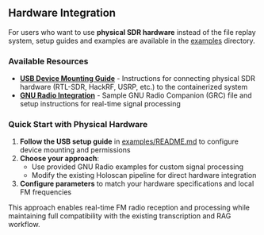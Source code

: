 ## Hardware Integration

For users who want to use **physical SDR hardware** instead of the file replay system, setup guides and examples are available in the [examples](examples/) directory.

### Available Resources

- **[USB Device Mounting Guide](examples/README.md#usb-device-mounting-for-physical-sdr-hardware)** - Instructions for connecting physical SDR hardware (RTL-SDR, HackRF, USRP, etc.) to the containerized system
- **[GNU Radio Integration](examples/README.md#gnu-radio-integration)** - Sample GNU Radio Companion (GRC) file and setup instructions for real-time signal processing

### Quick Start with Physical Hardware

1. **Follow the USB setup guide** in [examples/README.md](examples/README.md) to configure device mounting and permissions
2. **Choose your approach**:
   - Use provided GNU Radio examples for custom signal processing
   - Modify the existing Holoscan pipeline for direct hardware integration
3. **Configure parameters** to match your hardware specifications and local FM frequencies

This approach enables real-time FM radio reception and processing while maintaining full compatibility with the existing transcription and RAG workflow.
